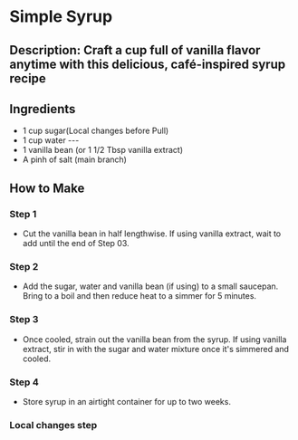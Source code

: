 # Simple Syrup

## Description: Craft a cup full of vanilla flavor anytime with this delicious, café-inspired syrup recipe

## Ingredients

- 1 cup sugar(Local changes before Pull)
- 1 cup water   ---
- 1 vanilla bean (or 1 1/2 Tbsp vanilla extract)
- A pinh of salt (main branch)

## How to Make

### Step 1

- Cut the vanilla bean in half lengthwise. If using vanilla extract, wait to add until the end of Step 03.

### Step 2

- Add the sugar, water and vanilla bean (if using) to a small saucepan. Bring to a boil and then reduce heat to a simmer for 5 minutes.

### Step 3

- Once cooled, strain out the vanilla bean from the syrup. If using vanilla extract, stir in with the sugar and water mixture once it's simmered and cooled.

### Step 4

- Store syrup in an airtight container for up to two weeks.

### Local changes step 
